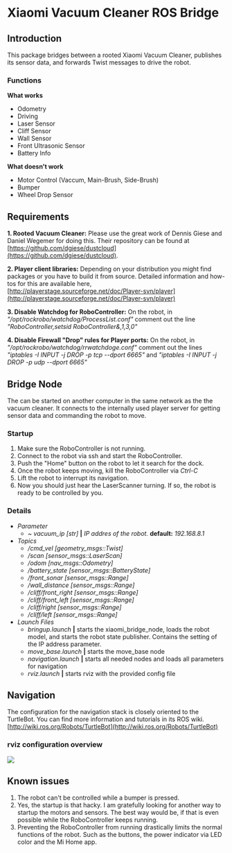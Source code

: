 # Xiaomi Vacuum Cleaner ROS Bridge

## Introduction
This package bridges between a rooted Xiaomi Vacuum Cleaner, publishes its sensor data, and forwards Twist messages to drive the robot.

### Functions
__What works__
- Odometry
- Driving
- Laser Sensor
- Cliff Sensor
- Wall Sensor
- Front Ultrasonic Sensor
- Battery Info

__What doesn't work__
- Motor Control (Vaccum, Main-Brush, Side-Brush) 
- Bumper
- Wheel Drop Sensor

## Requirements
__1. Rooted Vacuum Cleaner:__ Please use the great work of Dennis Giese and Daniel Wegemer for doing this. Their repository can be found at [https://github.com/dgiese/dustcloud](https://github.com/dgiese/dustcloud).

__2. Player client libraries:__ Depending on your distribution you might find packages or you have to build it from source. Detailed information and how-tos for this are available here, [http://playerstage.sourceforge.net/doc/Player-svn/player](http://playerstage.sourceforge.net/doc/Player-svn/player)

__3. Disable Watchdog for RoboController:__ On the robot, in _"/opt/rockrobo/watchdog/ProcessList.conf"_ comment out the line _"RoboController,setsid RoboController&,1,3,0"_

__4. Disable Firewall "Drop" rules for Player ports:__ On the robot, in _"/opt/rockrobo/watchdog/rrwatchdoge.conf"_ comment out the lines _"iptables -I INPUT -j DROP -p tcp --dport 6665"_ and _"iptables -I INPUT -j DROP -p udp --dport 6665"_

## Bridge Node
The can be started on another computer in the same network as the the vacuum cleaner. It connects to the internally used player server for getting sensor data and commanding the robot to move.

### Startup
1. Make sure the RoboController is not running.
2. Connect to the robot via ssh and start the RoboController.
3. Push the "Home" button on the robot to let it search for the dock.
4. Once the robot keeps moving, kill the RoboController via _Ctrl-C_
5. Lift the robot to interrupt its navigation.
6. Now you should just hear the LaserScanner turning. If so, the robot is ready to be controlled by you.

### Details
* *Parameter*
	* _\~ vacuum\_ip [str]_ __|__ _IP addres of the robot._ __default:__ _192.168.8.1_
* *Topics*
	* _/cmd\_vel [geometry\_msgs::Twist]_
	* _/scan [sensor\_msgs::LaserScan]_
	* _/odom [nav\_msgs::Odometry]_
	* _/battery\_state [sensor\_msgs::BatteryState]_
	* _/front\_sonar [sensor\_msgs::Range]_
	* _/wall\_distance [sensor\_msgs::Range]_
	* _/cliff/front\_right [sensor\_msgs::Range]_
	* _/cliff/front\_left [sensor\_msgs::Range]_
	* _/cliff/right [sensor\_msgs::Range]_
	* _/cliff/left [sensor\_msgs::Range]_
* *Launch Files*
	* _bringup.launch_ __|__ starts the xiaomi_bridge_node, loads the robot model, and starts the robot state publisher. Contains the setting of the IP address parameter.
	* _move_base.launch_ __|__ starts the move_base node
	* _navigation.launch_ __|__ starts all needed nodes and loads all parameters for navigation
	* _rviz.launch_ __|__ starts rviz with the provided config file
	
	
	
## Navigation
The configuration for the navigation stack is closely oriented to the TurtleBot. You can find more information and tutorials in its ROS wiki.
[http://wiki.ros.org/Robots/TurtleBot](http://wiki.ros.org/Robots/TurtleBot)

### rviz configuration overview

![ ](https://drive.google.com/uc?id=1Qw-3iiU4P2gYF4RGi7YdM-dyWkz8WmFI  "rviz overview")

## Known issues
1. The robot can't be controlled while a bumper is pressed.
2. Yes, the startup is that hacky. I am gratefully looking for another way to startup the motors and sensors. The best way would be, if that is even possible while the RoboController keeps running.
3. Preventing the RoboController from running drastically limits the normal functions of the robot. Such as the buttons, the power indicator via LED color and the Mi Home app.
